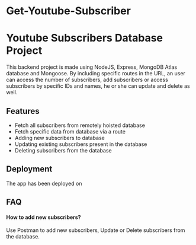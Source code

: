 # Get-Youtube-Subscriber

# Youtube Subscribers Database Project

This backend project is made using NodeJS, Express, MongoDB Atlas database and Mongoose.
By including specific routes in the URL, an user can access the number of subscribers, add subscribers or access subscribers by specific IDs and names, he or she can update and delete as well.

## Features

- Fetch all subscribers from remotely hoisted database
- Fetch specific data from database via a route
- Adding new subscribers to database
- Updating existing subscribers present in the database
- Deleting subscribers from the database 

## Deployment

The app has been deployed on 



## FAQ

#### How to add new subscribers?

Use Postman to add new subscribers, Update or Delete subscribers from the database.





